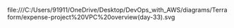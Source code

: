 file:///C:/Users/91911/OneDrive/Desktop/DevOps_with_AWS/diagrams/Terraform/expense-project%20VPC%20overview(day-33).svg